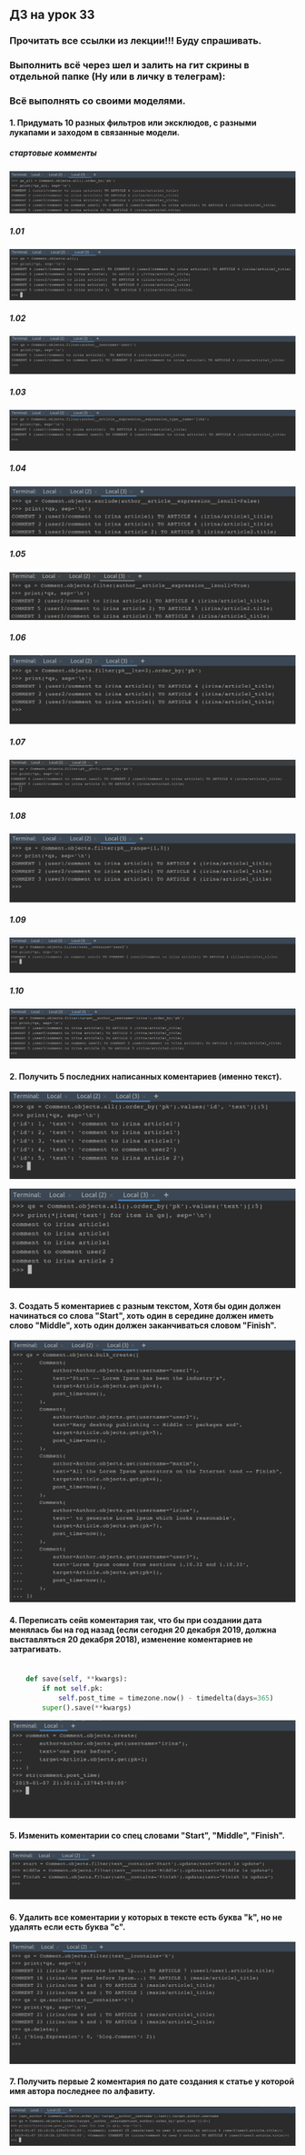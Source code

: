 ## ДЗ на урок 33

### Прочитать все ссылки из лекции!!! Буду спрашивать.

### Выполнить всё через шел и залить на гит скрины в отдельной папке (Ну или в личку в телеграм):

### Всё выполнять со своими моделями.

#### 1. Придумать 10 разных фильтров или эксклюдов, с разными лукапами и заходом в связанные модели.

##### стартовые комменты

![](static/img/lsn36_task_01_00.png)

##### 1.01 

![](static/img/lsn36_task_01_01.png)

##### 1.02

![](static/img/lsn36_task_01_02.png)

##### 1.03

![](static/img/lsn36_task_01_03.png)

##### 1.04

![](static/img/lsn36_task_01_04.png)

##### 1.05 

![](static/img/lsn36_task_01_05.png)

##### 1.06 

![](static/img/lsn36_task_01_06.png)

##### 1.07 

![](static/img/lsn36_task_01_07.png)

##### 1.08 

![](static/img/lsn36_task_01_08.png)

##### 1.09 

![](static/img/lsn36_task_01_09.png)

##### 1.10

![](static/img/lsn36_task_01_10.png)

#### 2. Получить 5 последних написанных коментариев (именно текст).

![](static/img/lsn36_task_02_01.png)

![](static/img/lsn36_task_02_02.png)

#### 3. Создать 5 коментариев с разным текстом, Хотя бы один должен начинаться со слова "Start", хоть один в середине должен иметь слово "Middle", хоть один должен заканчиваться словом "Finish".

![](static/img/lsn36_task_03_01.png)


#### 4. Переписать сейв коментария так, что бы при создании дата менялась бы на год назад (если сегодня 20 декабря 2019, должна выставляться 20 декабря 2018), изменение коментариев не затрагивать.

```python

    def save(self, **kwargs):
        if not self.pk:
            self.post_time = timezone.now() - timedelta(days=365)
        super().save(**kwargs)

```

![](static/img/lsn36_task_04_01.png)

#### 5. Изменить коментарии со спец словами "Start", "Middle", "Finish".

![](static/img/lsn36_task_05_01.png)

#### 6. Удалить все коментарии у которых в тексте есть буква "k", но не удалять если есть буква "с".

![](static/img/lsn36_task_06_01.png)

#### 7. Получить первые 2 коментария по дате создания к статье у которой имя автора последнее по алфавиту.

![](static/img/lsn36_task_07_01.png)